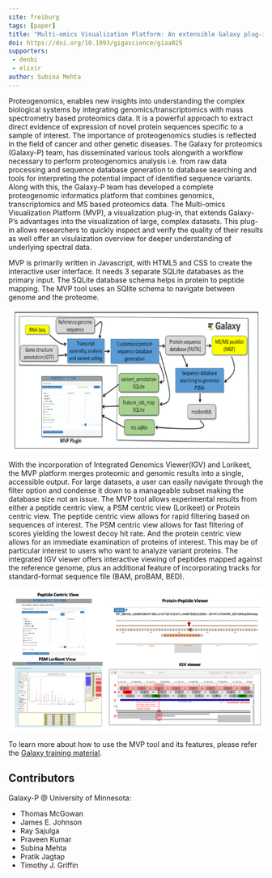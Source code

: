 ```yaml
---
site: freiburg
tags: [paper]
title: "Multi-omics Visualization Platform: An extensible Galaxy plug-in for multi-omics data visualization and exploration"
doi: https://doi.org/10.1093/gigascience/giaa025
supporters:
 - denbi
 - elixir
author: Subina Mehta
---
```


Proteogenomics, enables new insights into understanding the complex biological systems by integrating genomics/transcriptomics with mass spectrometry based proteomics data.
It is a powerful approach to extract direct evidence of expression of novel protein sequences specific to a sample of interest.
The importance of proteogenomics studies is reflected in the field of cancer and other genetic diseases. 
The Galaxy for proteomics (Galaxy-P) team, has disseminated various tools alongwith a workflow necessary to perform proteogenomics analysis i.e.
from raw data processing and sequence database generation to 
database searching and tools for interpreting the potential impact of identified sequence variants. Along with this,
the Galaxy-P team has developed a complete proteogenomic informatics platform that combines 
genomics, transcriptomics and MS based proteomics data. The Multi-omics Visualization Platform (MVP),
a visualization plug-in, that extends Galaxy-P’s advantages into the visualization of large, complex datasets. 
This plug-in allows researchers to quickly inspect and verify the quality of their results as well offer an
visulaization overview for deeper understanding of underlying spectral data. 

MVP is primarily written in Javascript, with HTML5 and CSS to create the interactive user interface. It needs 3 separate SQLite
databases as the primary input. The SQLite database schema helps in protein to 
peptide mapping. The MVP tool uses an SQlite schema to navigate between genome and the proteome.

![Input Schema](/assets/media/MVP_blog_fig1.png)

With the incorporation of Integrated Genomics Viewer(IGV) and Lorikeet, the MVP platform merges proteomic and genomic results into a single, accessible output. For large datasets, a user can easily navigate through 
the filter option and condense it down to a manageable subset making the database size not an issue. The MVP tool allows experimental results from either a peptide centric view, a PSM centric view (Lorikeet) or Protein 
centric view. The peptide centric view allows for rapid filtering based on sequences of interest. The PSM centric view allows for fast filtering of scores yielding the lowest decoy hit rate. And the protein centric view 
allows for an immediate examination of proteins of interest. This may be of particular interest to users who want to analyze variant proteins. The integrated IGV viewer offers interactive viewing of peptides mapped against 
the reference genome, plus an additional feature of incorporating tracks for standard-format sequence file (BAM, proBAM, BED).

![MVP](/assets/media/MVP_blog_fig2.png)


To learn more about how to use the MVP tool and its features, please refer the [Galaxy training material](https://galaxyproject.github.io/training-material/topics/proteomics/tutorials/proteogenomics-novel-peptide-analysis/tutorial.html).


## Contributors

Galaxy-P @ University of Minnesota:

- Thomas McGowan
- James E. Johnson
- Ray Sajulga
- Praveen Kumar
- Subina Mehta
- Pratik Jagtap
- Timothy J. Griffin
